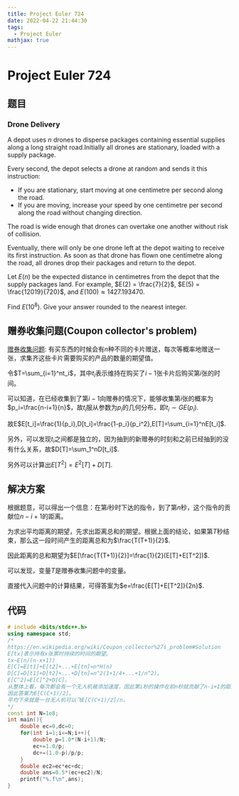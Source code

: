 ```yaml
---
title: Project Euler 724
date: 2022-04-22 21:44:30
tags: 
  - Project Euler
mathjax: true
---
```


<escape><!-- more --></escape>

# Project Euler 724

## 题目

### Drone Delivery

A depot uses $n$ drones to disperse packages containing essential supplies along a long straight road.Initially all drones are stationary, loaded with a supply package.

Every second, the depot selects a drone at random and sends it this instruction:

- If you are stationary, start moving at one centimetre per second along the road.
- If you are moving, increase your speed by one centimetre per second along the road without changing direction.

The road is wide enough that drones can overtake one another without risk of collision.

Eventually, there will only be one drone left at the depot waiting to receive its first instruction. As soon as that drone has flown one centimetre along the road, all drones drop their packages and return to the depot.

Let $E(n)$ be the expected distance in centimetres from the depot that the supply packages land. For example, $E(2) = \frac{7}{2}$, $E(5) = \frac{12019}{720}$, and $E(100) \approx 1427.193470$.

Find $E(10^8)$. Give your answer rounded to the nearest integer.

## 赠券收集问题(Coupon collector's problem)

[赠券收集问题](https://en.wikipedia.org/wiki/Coupon_collector%27s_problem): 有买东西的时候会有$n$种不同的卡片赠送，每次等概率地赠送一张，求集齐这些卡片需要购买的产品的数量的期望值。

令$T=\sum_{i=1}^nt_i$，其中$t_i$表示维持在购买了$i-1$张卡片后购买第$i$张的时间。

可以知道，在已经收集到了第$i-1$向赠券的情况下，能够收集第$i$张的概率为$p_i=\frac{n-i+1}{n}$，故$t_i$服从参数为$p_i$的几何分布，即$t_i\sim GE(p_i)$.

故E$E[t_i]=\frac{1}{p_i},D[t_i]=\frac{1-p_i}{p_i^2},E[T]=\sum_{i=1}^nE[t_i]$.

另外，可以发现$t_i$之间都是独立的，因为抽到的新赠券的时刻和之前已经抽到的没有什么关系，故$D[T]=\sum_1^nD[t_i]$.

另外可以计算出$E[T^2]=E^2[T]+D[T]$.

## 解决方案

根据题意，可以得出一个信息：在第$i$秒时下达的指令，到了第$n$秒，这个指令的贡献位$n-i+1$的距离。

为求出平均距离的期望，先求出距离总和的期望。根据上面的结论，如果第$T$秒结束，那么这一段时间产生的距离总和为$\frac{T(T+1)}{2}$.

因此距离的总和期望为$E[\frac{T(T+1)}{2}]=\frac{1}{2}(E[T]+E[T^2])$.

可以发现，变量$T$是赠券收集问题中的变量。

直接代入问题中的计算结果，可得答案为$e=\frac{E[T]+E[T^2]}{2n}$.

## 代码

```C++
# include <bits/stdc++.h>
using namespace std;
/*
https://en.wikipedia.org/wiki/Coupon_collector%27s_problem#Solution
E[tx]表示持有x张票时持续的时间的期望。
tx~E(n/(n-x+1))
E[C]=E[t1]+E[t2]+...+E[tn]=n*H(n)
D[C]=D[t1]+D[t2]+...+D[tn]=n^2(1+1/4+...+1/n^2)。
E[C^2]=E[C]^2+D[C]。
从整体上看，每次都会有一个无人机被添加速度，因此第i秒的操作在前n秒就贡献了n-i+1的距离。
因此答案为E[C(C+1)/2]。
平均下来就是一台无人机可以飞E[C(C+1)/2]/n。
*/
const int N=1e8;
int main(){
    double ec=0,dc=0;
    for(int i=1;i<=N;i++){
        double p=1.0*(N-i+1)/N;
        ec+=1.0/p;
        dc+=(1.0-p)/p/p;
    }
    double ec2=ec*ec+dc;
    double ans=0.5*(ec+ec2)/N;
    printf("%.f\n",ans);
}
```
